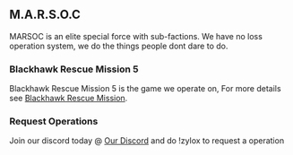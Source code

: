## M.A.R.S.O.C
MARSOC is an elite special force with sub-factions. We have no loss operation system, we do the things people dont dare to do.

### Blackhawk Rescue Mission 5
Blackhawk Rescue Mission 5 is the game we operate on, For more details see [Blackhawk Rescue Mission](https://www.roblox.com/games/2916899287/Blackhawk-Rescue-Mission-5?refPageId=dcfa95e7-eb5d-456f-ac73-241ba19816a4).

### Request Operations
Join our discord today @ [Our Discord](https://discord.gg/dzeW6dmhSC) and do !zylox to request a operation
